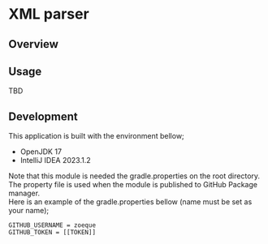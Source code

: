 # XML parser
## Overview

## Usage
TBD

## Development
This application is built with the environment bellow;

- OpenJDK 17
- IntelliJ IDEA 2023.1.2

Note that this module is needed the gradle.properties on the root directory.
The property file is used when the module is published to GitHub Package manager.  
Here is an example of the gradle.properties bellow (name must be set as your name);

```properties
GITHUB_USERNAME = zoeque
GITHUB_TOKEN = [[TOKEN]]
```

